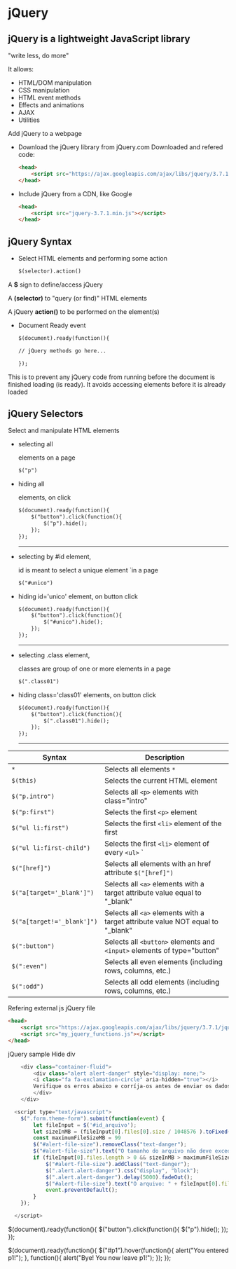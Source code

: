 # jQuery


## jQuery is a lightweight JavaScript library

"write less, do more"

It allows:

- HTML/DOM manipulation
- CSS manipulation
- HTML event methods
- Effects and animations
- AJAX
- Utilities


Add jQuery to a webpage

- Download the jQuery library from jQuery.com
    Downloaded and refered code:

    ```html
    <head>
        <script src="https://ajax.googleapis.com/ajax/libs/jquery/3.7.1/jquery.min.js"></script>
    </head>
    ```

- Include jQuery from a CDN, like Google

    ```html
    <head>
        <script src="jquery-3.7.1.min.js"></script>
    </head>
    ```

## jQuery Syntax


- Select HTML elements and performing some action

    ```html
    $(selector).action()
    ```

A **$** sign to define/access jQuery

A **(selector)** to "query (or find)" HTML elements

A jQuery **action()** to be performed on the element(s)

- Document Ready event


    ```html
    $(document).ready(function(){

    // jQuery methods go here...

    }); 
    ```
This is to prevent any jQuery code from running before the document is finished loading (is ready).
It avoids accessing elements before it is already loaded

## jQuery Selectors

Select and manipulate HTML elements

- selecting all <p> elements on a page 

    ```html
    $("p") 
    ```

- hiding all <p> elements, on click
    ```html
    $(document).ready(function(){
        $("button").click(function(){
            $("p").hide();
        });
    });
    ```
    ___

- selecting by #id element, 

    id is meant to select a unique element `in a page 

    ```html
    $("#unico") 
    ```

- hiding id='unico' element, on button click
    ```html
    $(document).ready(function(){
        $("button").click(function(){
            $("#unico").hide();
        });
    });
    ```
    ___

- selecting .class element, 

    classes are group of one or more elements in a page 

    ```html
    $(".class01") 
    ```

- hiding class='class01' elements, on button click
    ```html
    $(document).ready(function(){
        $("button").click(function(){
            $(".class01").hide();
        });
    });
    ```
    ___


| Syntax | Description | 
| --- | --- |
| `*` | Selects all elements  `*` |
| `$(this)` | Selects the current HTML element |
| `$("p.intro")` | Selects all `<p>` elements with class="intro" |
| `$("p:first")` | Selects the first `<p>` element |
| `$("ul li:first")` | Selects the first `<li>` element of the first |
| `$("ul li:first-child")` | Selects the first `<li>` element of every `<ul>` `|
| `$("[href]")` | Selects all elements with an href attribute `$("[href]")` |
| `$("a[target='_blank']")` | Selects all `<a>` elements with a target attribute value equal to "_blank" |
| `$("a[target!='_blank']")` | Selects all `<a>` elements with a target attribute value NOT equal to "_blank" |
| `$(":button")` | Selects all `<button>` elements and `<input>` elements of type="button" |
| `$(":even")` | Selects all even elements (including rows, columns, etc.) |
| `$(":odd")` | Selects all odd elements (including rows, columns, etc.) |


Refering external js jQuery file

```html
<head>
    <script src="https://ajax.googleapis.com/ajax/libs/jquery/3.7.1/jquery.min.js"></script>
    <script src="my_jquery_functions.js"></script>
</head> 
```

jQuery sample Hide div

```javascript
    <div class="container-fluid">
        <div class="alert alert-danger" style="display: none;">
        <i class="fa fa-exclamation-circle" aria-hidden="true"></i>
        Verifique os erros abaixo e corríja-os antes de enviar os dados novamente.
        </div>
    </div>

  <script type="text/javascript">
    $(".form.theme-form").submit(function(event) {
        let fileInput = $('#id_arquivo');
        let sizeInMB = (fileInput[0].files[0].size / 1048576 ).toFixed(2);
        const maximumFileSizeMB = 99
        $("#alert-file-size").removeClass("text-danger");
        $("#alert-file-size").text("O tamanho do arquivo não deve exceder 99 MB");
        if (fileInput[0].files.length > 0 && sizeInMB > maximumFileSizeMB ) {
            $("#alert-file-size").addClass("text-danger");
            $(".alert.alert-danger").css("display", "block");
            $(".alert.alert-danger").delay(5000).fadeOut();
            $("#alert-file-size").text("O arquivo: " + fileInput[0].files[0].name + " possui: " + sizeInMB + " MB.");
            event.preventDefault();
        }
    });

  </script>
```


$(document).ready(function(){
  $("button").click(function(){
    $("p").hide();
  });
});

$(document).ready(function(){
  $("#p1").hover(function(){
    alert("You entered p1!");
  },
  function(){
    alert("Bye! You now leave p1!");
  }); 
});